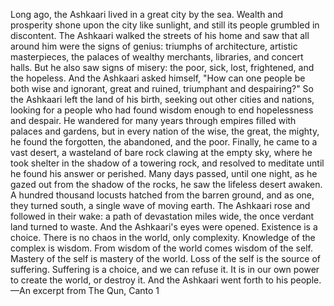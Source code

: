 Long ago, the Ashkaari lived in a great city by the sea. Wealth and prosperity shone upon the city like sunlight, and still its people grumbled in discontent. The Ashkaari walked the streets of his home and saw that all around him were the signs of genius: triumphs of architecture, artistic masterpieces, the palaces of wealthy merchants, libraries, and concert halls. But he also saw signs of misery: the poor, sick, lost, frightened, and the hopeless. And the Ashkaari asked himself, "How can one people be both wise and ignorant, great and ruined, triumphant and despairing?"
So the Ashkaari left the land of his birth, seeking out other cities and nations, looking for a people who had found wisdom enough to end hopelessness and despair. He wandered for many years through empires filled with palaces and gardens, but in every nation of the wise, the great, the mighty, he found the forgotten, the abandoned, and the poor. Finally, he came to a vast desert, a wasteland of bare rock clawing at the empty sky, where he took shelter in the shadow of a towering rock, and resolved to meditate until he found his answer or perished.
Many days passed, until one night, as he gazed out from the shadow of the rocks, he saw the lifeless desert awaken. A hundred thousand locusts hatched from the barren ground, and as one, they turned south, a single wave of moving earth. The Ashkaari rose and followed in their wake: a path of devastation miles wide, the once verdant land turned to waste. And the Ashkaari's eyes were opened.
Existence is a choice.
There is no chaos in the world, only complexity.
Knowledge of the complex is wisdom.
From wisdom of the world comes wisdom of the self.
Mastery of the self is mastery of the world. Loss of the self is the source of suffering.
Suffering is a choice, and we can refuse it.
It is in our own power to create the world, or destroy it.
And the Ashkaari went forth to his people.
—An excerpt from The Qun, Canto 1
